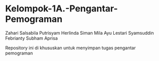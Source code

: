 # Kelompok-1A.-Pengantar-Pemograman
Zahari Salsabila Putrisyam
Herlinda Siman
Mila Ayu Lestari
Syamsuddin
Febrianty
Subham Aprisa

Repository ini di khususkan untuk menyimpan tugas pengantar pemograman
